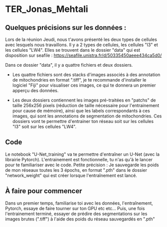 # TER_Jonas_Mehtali

## Quelques précisions sur les données :

Lors de la réunion Jeudi, nous t'avons présenté les deux types de cellules avec lesquels nous travaillons.
Il y a 2 types de cellules, les cellules "I3" et les cellules "LW4".
Elles se trouvent dans le dossier "data" qui est disposition sur seafile : https://seafile.unistra.fr/d/50335450aeee434ca5d0/

Dans ce dossier "data", il y a quattre fichiers et deux dossiers.


  - Les quattre fichiers sont des stacks d'images associés à des annotation de mitochondries
    en format ".tiff", je te recommande d'installer le logiciel "Fiji" pour visualiser ces images,
    ce qui te donnera un premier apperçu des données.

  - Les deux dossiers contiennent les images pré-traitées en "patchs" de taille 256x256 pixels (réduction de taille
    nécessaire pour l'entrainement pour cause de mémoire), ainsi que les labels correspondants à ces images, qui sont les
    annotations de segmentation de mitochondries. Ces dossiers vont te permettre d'entrainer ton réseau soit
    sur les cellules "I3" soit sur les cellules "LW4".
    
## Code 

Le notebook "U-Net_training" va te permettre d'entraîner un U-Net (avec la librairie Pytorch).
L'entrainement est fonctionnelle, tu n'as qu'à le lancer pour te familiariser avec le code.
Petite précision : Je sauvegarde les poids de mon réseaux toutes les 3 épochs, en format ".pth" 
dans le dossier "network_weight" qui est créer lorsque l'entraînement est lancé. 

## À faire pour commencer

Dans un premier temps, familiarise toi avec les données, l'entraînement, Pytorch, essaye de faire tourner 
sur ton GPU etc etc...
Puis, une fois l'entrainement terminé, essayer de prédire des segmentations sur les images brutes (".tiff")
à l'aide des poids du réseau sauvegardés en ".pth" 



